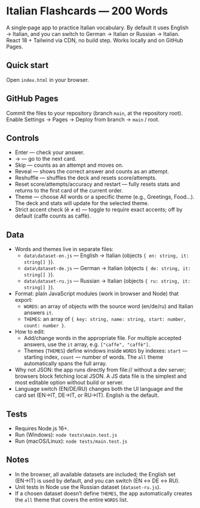 # Italian Flashcards — 200 Words

A single‑page app to practice Italian vocabulary. By default it uses English → Italian, and you can switch to German → Italian or Russian → Italian.  
React 18 + Tailwind via CDN, no build step. Works locally and on GitHub Pages.

## Quick start
Open `index.html` in your browser.

## GitHub Pages
Commit the files to your repository (branch `main`, at the repository root). Enable Settings → Pages → Deploy from branch → `main` / root.

## Controls
- Enter — check your answer.
- → — go to the next card.
- Skip — counts as an attempt and moves on.
- Reveal — shows the correct answer and counts as an attempt.
- Reshuffle — shuffles the deck and resets score/attempts.
- Reset score/attempts/accuracy and restart — fully resets stats and returns to the first card of the current order.
- Theme — choose All words or a specific theme (e.g., Greetings, Food…). The deck and stats will update for the selected theme.
- Strict accent check (è ≠ e) — toggle to require exact accents; off by default (caffe counts as caffè).

## Data
- Words and themes live in separate files:
  - `data\dataset-en.js` — English → Italian (objects `{ en: string, it: string[] }`).
  - `data\dataset-de.js` — German → Italian (objects `{ de: string, it: string[] }`).
  - `data\dataset-ru.js` — Russian → Italian (objects `{ ru: string, it: string[] }`).
- Format: plain JavaScript modules (work in browser and Node) that export:
  - `WORDS`: an array of objects with the source word (en/de/ru) and Italian answers `it`.
  - `THEMES`: an array of `{ key: string, name: string, start: number, count: number }`.
- How to edit:
  - Add/change words in the appropriate file. For multiple accepted answers, use the `it` array, e.g. `["caffe", "caffè"]`.
  - Themes (`THEMES`) define windows inside `WORDS` by indexes: `start` — starting index, `count` — number of words. The `all` theme automatically spans the full array.
- Why not JSON: the app runs directly from file:// without a dev server; browsers block fetching local JSON. A JS data file is the simplest and most editable option without build or server.
- Language switch (EN/DE/RU) changes both the UI language and the card set (EN→IT, DE→IT, or RU→IT). English is the default.

## Tests
- Requires Node.js 16+.
- Run (Windows): `node tests\main.test.js`
- Run (macOS/Linux): `node tests/main.test.js`

## Notes
- In the browser, all available datasets are included; the English set (EN→IT) is used by default, and you can switch (EN ↔ DE ↔ RU).
- Unit tests in Node use the Russian dataset (`dataset-ru.js`).
- If a chosen dataset doesn’t define `THEMES`, the app automatically creates the `all` theme that covers the entire `WORDS` list.
